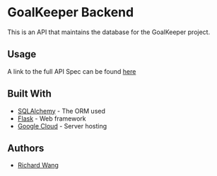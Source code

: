 # GoalKeeper Backend

This is an API that maintains the database for the GoalKeeper project.

## Usage

A link to the full API Spec can be found [here](https://paper.dropbox.com/doc/GoalKeeper-API-Spec--AS7PspOfFNUfAe53Jn032H6qAg-CrsHYKwhBpOZc3oiUL6pb)

## Built With

* [SQLAlchemy](https://www.sqlalchemy.org/) - The ORM used
* [Flask](http://flask.pocoo.org/) - Web framework
* [Google Cloud](https://cloud.google.com/) - Server hosting

## Authors
* [Richard Wang](https://github.com/richardlwang)
